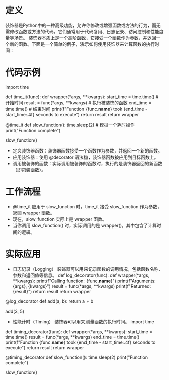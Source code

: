 # 定义
装饰器是Python中的一种高级功能，允许你修改或增强函数或方法的行为，而无需修改函数或方法的代码。它们通常用于代码复用、日志记录、访问控制和性能度量等场景。
装饰器本质上是一个高阶函数，它接受一个函数作为参数，并返回一个新的函数。下面是一个简单的例子，演示如何使用装饰器来计算函数的执行时间：



# 代码示例
import time

<!--定义装饰器-->
def time_it(func):
    def wrapper(*args, **kwargs):
        start_time = time.time()  # 开始时间
        result = func(*args, **kwargs)  # 执行被装饰的函数
        end_time = time.time()  # 结束时间
        print(f"Function {func.__name__} took {end_time - start_time:.4f} seconds to execute")
        return result
    return wrapper

<!--使用装饰器-->
@time_it
def slow_function():
    time.sleep(2)  # 模拟一个耗时操作
    print("Function complete")

<!--调用函数-->
slow_function()

- 定义装饰器函数：装饰器函数接受一个函数作为参数，并返回一个新的函数。
- 应用装饰器：使用 @decorator 语法糖，装饰器函数被应用到目标函数上。
- 调用被装饰的函数：实际调用被装饰的函数时，执行的是装饰器返回的新函数（即包装函数）。



# 工作流程
- @time_it 应用于 slow_function 时，time_it 接受 slow_function 作为参数，返回 wrapper 函数。
- 现在，slow_function 实际上是 wrapper 函数。
- 当你调用 slow_function() 时，实际调用的是 wrapper()，其中包含了计算时间的逻辑。



# 实际应用
- 日志记录（Logging）
装饰器可以用来记录函数的调用情况，包括函数名称、参数和返回值等信息。
def log_decorator(func):
    def wrapper(*args, **kwargs):
        print(f"Calling function: {func.__name__}")
        print(f"Arguments: {args}, {kwargs}")
        result = func(*args, **kwargs)
        print(f"Returned: {result}")
        return result
    return wrapper

@log_decorator
def add(a, b):
    return a + b

add(3, 5)

- 性能计时（Timing）
装饰器可以用来测量函数的执行时间。
import time

def timing_decorator(func):
    def wrapper(*args, **kwargs):
        start_time = time.time()
        result = func(*args, **kwargs)
        end_time = time.time()
        print(f"Function {func.__name__} took {end_time - start_time:.4f} seconds to execute")
        return result
    return wrapper

@timing_decorator
def slow_function():
    time.sleep(2)
    print("Function complete")

slow_function()
